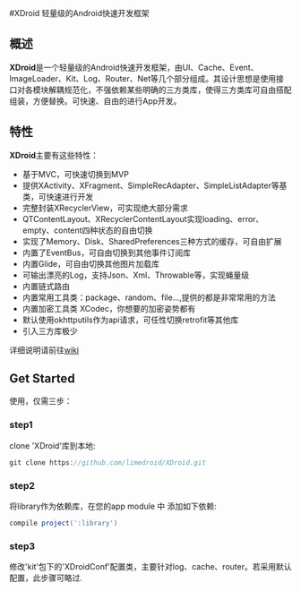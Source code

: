 #XDroid 轻量级的Android快速开发框架

## 概述

**XDroid**是一个轻量级的Android快速开发框架，由UI、Cache、Event、ImageLoader、Kit、Log、Router、Net等几个部分组成。其设计思想是使用接口对各模块解耦规范化，不强依赖某些明确的三方类库，使得三方类库可自由搭配组装，方便替换。可快速、自由的进行App开发。

## 特性

**XDroid**主要有这些特性：

* 基于MVC，可快速切换到MVP
* 提供XActivity、XFragment、SimpleRecAdapter、SimpleListAdapter等基类，可快速进行开发
* 完整封装XRecyclerView，可实现绝大部分需求
* QTContentLayout、XRecyclerContentLayout实现loading、error、empty、content四种状态的自由切换
* 实现了Memory、Disk、SharedPreferences三种方式的缓存，可自由扩展
* 内置了EventBus，可自由切换到其他事件订阅库
* 内置Glide，可自由切换其他图片加载库
* 可输出漂亮的Log，支持Json、Xml、Throwable等，实现蝇量级
* 内置链式路由
* 内置常用工具类：package、random、file...,提供的都是非常常用的方法
* 内置加密工具类 XCodec，你想要的加密姿势都有
* 默认使用okhttputils作为api请求，可任性切换retrofit等其他库
* 引入三方库极少


详细说明请前往[wiki](https://github.com/limedroid/XDroid/wiki)


## Get Started

使用，仅需三步：

### step1  

clone 'XDroid'库到本地:
```groovy
git clone https://github.com/limedroid/XDroid.git
```

### step2

将library作为依赖库，在您的app module 中 添加如下依赖:
```groovy
compile project(':library')
```


### step3

修改'kit'包下的'XDroidConf'配置类，主要针对log、cache、router。若采用默认配置，此步骤可略过.
